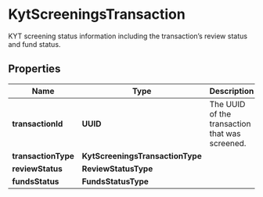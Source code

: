 

# KytScreeningsTransaction

KYT screening status information including the transaction’s review status and fund status.

## Properties

| Name | Type | Description | Notes |
|------------ | ------------- | ------------- | -------------|
|**transactionId** | **UUID** | The UUID of the transaction that was screened. |  |
|**transactionType** | **KytScreeningsTransactionType** |  |  |
|**reviewStatus** | **ReviewStatusType** |  |  |
|**fundsStatus** | **FundsStatusType** |  |  |



